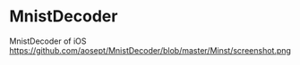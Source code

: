 # MnistDecoder
MnistDecoder of iOS
https://github.com/aosept/MnistDecoder/blob/master/Minst/screenshot.png
